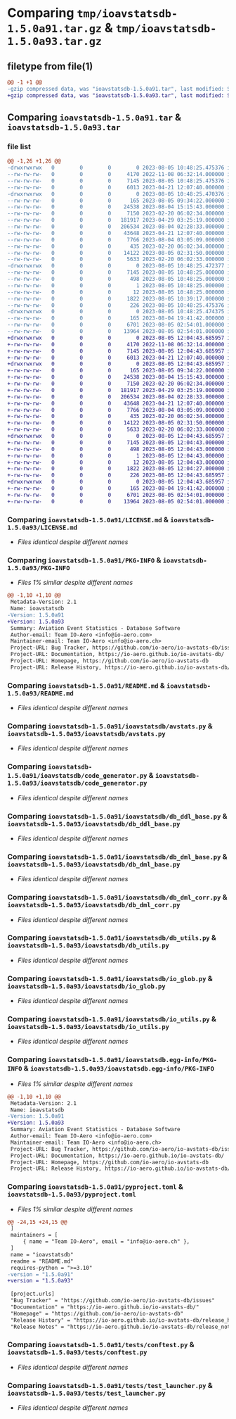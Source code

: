 # Comparing `tmp/ioavstatsdb-1.5.0a91.tar.gz` & `tmp/ioavstatsdb-1.5.0a93.tar.gz`

## filetype from file(1)

```diff
@@ -1 +1 @@
-gzip compressed data, was "ioavstatsdb-1.5.0a91.tar", last modified: Sat Aug  5 10:48:25 2023, max compression
+gzip compressed data, was "ioavstatsdb-1.5.0a93.tar", last modified: Sat Aug  5 12:04:43 2023, max compression
```

## Comparing `ioavstatsdb-1.5.0a91.tar` & `ioavstatsdb-1.5.0a93.tar`

### file list

```diff
@@ -1,26 +1,26 @@
-drwxrwxrwx   0        0        0        0 2023-08-05 10:48:25.475376 ioavstatsdb-1.5.0a91/
--rw-rw-rw-   0        0        0     4170 2022-11-08 06:32:14.000000 ioavstatsdb-1.5.0a91/LICENSE.md
--rw-rw-rw-   0        0        0     7145 2023-08-05 10:48:25.475376 ioavstatsdb-1.5.0a91/PKG-INFO
--rw-rw-rw-   0        0        0     6013 2023-04-21 12:07:40.000000 ioavstatsdb-1.5.0a91/README.md
-drwxrwxrwx   0        0        0        0 2023-08-05 10:48:25.470376 ioavstatsdb-1.5.0a91/ioavstatsdb/
--rw-rw-rw-   0        0        0      165 2023-08-05 09:34:22.000000 ioavstatsdb-1.5.0a91/ioavstatsdb/__init__.py
--rw-rw-rw-   0        0        0    24538 2023-08-04 15:15:43.000000 ioavstatsdb-1.5.0a91/ioavstatsdb/avstats.py
--rw-rw-rw-   0        0        0     7150 2023-02-20 06:02:34.000000 ioavstatsdb-1.5.0a91/ioavstatsdb/code_generator.py
--rw-rw-rw-   0        0        0   181917 2023-04-29 03:25:19.000000 ioavstatsdb-1.5.0a91/ioavstatsdb/db_ddl_base.py
--rw-rw-rw-   0        0        0   206534 2023-08-04 02:28:33.000000 ioavstatsdb-1.5.0a91/ioavstatsdb/db_dml_base.py
--rw-rw-rw-   0        0        0    43648 2023-04-21 12:07:40.000000 ioavstatsdb-1.5.0a91/ioavstatsdb/db_dml_corr.py
--rw-rw-rw-   0        0        0     7766 2023-08-04 03:05:09.000000 ioavstatsdb-1.5.0a91/ioavstatsdb/db_utils.py
--rw-rw-rw-   0        0        0      435 2023-02-20 06:02:34.000000 ioavstatsdb-1.5.0a91/ioavstatsdb/io_config.py
--rw-rw-rw-   0        0        0    14122 2023-08-05 02:31:50.000000 ioavstatsdb-1.5.0a91/ioavstatsdb/io_glob.py
--rw-rw-rw-   0        0        0     5633 2023-02-20 06:02:33.000000 ioavstatsdb-1.5.0a91/ioavstatsdb/io_utils.py
-drwxrwxrwx   0        0        0        0 2023-08-05 10:48:25.472377 ioavstatsdb-1.5.0a91/ioavstatsdb.egg-info/
--rw-rw-rw-   0        0        0     7145 2023-08-05 10:48:25.000000 ioavstatsdb-1.5.0a91/ioavstatsdb.egg-info/PKG-INFO
--rw-rw-rw-   0        0        0      498 2023-08-05 10:48:25.000000 ioavstatsdb-1.5.0a91/ioavstatsdb.egg-info/SOURCES.txt
--rw-rw-rw-   0        0        0        1 2023-08-05 10:48:25.000000 ioavstatsdb-1.5.0a91/ioavstatsdb.egg-info/dependency_links.txt
--rw-rw-rw-   0        0        0       12 2023-08-05 10:48:25.000000 ioavstatsdb-1.5.0a91/ioavstatsdb.egg-info/top_level.txt
--rw-rw-rw-   0        0        0     1822 2023-08-05 10:39:17.000000 ioavstatsdb-1.5.0a91/pyproject.toml
--rw-rw-rw-   0        0        0      226 2023-08-05 10:48:25.475376 ioavstatsdb-1.5.0a91/setup.cfg
-drwxrwxrwx   0        0        0        0 2023-08-05 10:48:25.474375 ioavstatsdb-1.5.0a91/tests/
--rw-rw-rw-   0        0        0      165 2023-08-04 19:41:42.000000 ioavstatsdb-1.5.0a91/tests/__init__.py
--rw-rw-rw-   0        0        0     6701 2023-08-05 02:54:01.000000 ioavstatsdb-1.5.0a91/tests/conftest.py
--rw-rw-rw-   0        0        0    13964 2023-08-05 02:54:01.000000 ioavstatsdb-1.5.0a91/tests/test_launcher.py
+drwxrwxrwx   0        0        0        0 2023-08-05 12:04:43.685957 ioavstatsdb-1.5.0a93/
+-rw-rw-rw-   0        0        0     4170 2022-11-08 06:32:14.000000 ioavstatsdb-1.5.0a93/LICENSE.md
+-rw-rw-rw-   0        0        0     7145 2023-08-05 12:04:43.685957 ioavstatsdb-1.5.0a93/PKG-INFO
+-rw-rw-rw-   0        0        0     6013 2023-04-21 12:07:40.000000 ioavstatsdb-1.5.0a93/README.md
+drwxrwxrwx   0        0        0        0 2023-08-05 12:04:43.685957 ioavstatsdb-1.5.0a93/ioavstatsdb/
+-rw-rw-rw-   0        0        0      165 2023-08-05 09:34:22.000000 ioavstatsdb-1.5.0a93/ioavstatsdb/__init__.py
+-rw-rw-rw-   0        0        0    24538 2023-08-04 15:15:43.000000 ioavstatsdb-1.5.0a93/ioavstatsdb/avstats.py
+-rw-rw-rw-   0        0        0     7150 2023-02-20 06:02:34.000000 ioavstatsdb-1.5.0a93/ioavstatsdb/code_generator.py
+-rw-rw-rw-   0        0        0   181917 2023-04-29 03:25:19.000000 ioavstatsdb-1.5.0a93/ioavstatsdb/db_ddl_base.py
+-rw-rw-rw-   0        0        0   206534 2023-08-04 02:28:33.000000 ioavstatsdb-1.5.0a93/ioavstatsdb/db_dml_base.py
+-rw-rw-rw-   0        0        0    43648 2023-04-21 12:07:40.000000 ioavstatsdb-1.5.0a93/ioavstatsdb/db_dml_corr.py
+-rw-rw-rw-   0        0        0     7766 2023-08-04 03:05:09.000000 ioavstatsdb-1.5.0a93/ioavstatsdb/db_utils.py
+-rw-rw-rw-   0        0        0      435 2023-02-20 06:02:34.000000 ioavstatsdb-1.5.0a93/ioavstatsdb/io_config.py
+-rw-rw-rw-   0        0        0    14122 2023-08-05 02:31:50.000000 ioavstatsdb-1.5.0a93/ioavstatsdb/io_glob.py
+-rw-rw-rw-   0        0        0     5633 2023-02-20 06:02:33.000000 ioavstatsdb-1.5.0a93/ioavstatsdb/io_utils.py
+drwxrwxrwx   0        0        0        0 2023-08-05 12:04:43.685957 ioavstatsdb-1.5.0a93/ioavstatsdb.egg-info/
+-rw-rw-rw-   0        0        0     7145 2023-08-05 12:04:43.000000 ioavstatsdb-1.5.0a93/ioavstatsdb.egg-info/PKG-INFO
+-rw-rw-rw-   0        0        0      498 2023-08-05 12:04:43.000000 ioavstatsdb-1.5.0a93/ioavstatsdb.egg-info/SOURCES.txt
+-rw-rw-rw-   0        0        0        1 2023-08-05 12:04:43.000000 ioavstatsdb-1.5.0a93/ioavstatsdb.egg-info/dependency_links.txt
+-rw-rw-rw-   0        0        0       12 2023-08-05 12:04:43.000000 ioavstatsdb-1.5.0a93/ioavstatsdb.egg-info/top_level.txt
+-rw-rw-rw-   0        0        0     1822 2023-08-05 12:04:27.000000 ioavstatsdb-1.5.0a93/pyproject.toml
+-rw-rw-rw-   0        0        0      226 2023-08-05 12:04:43.685957 ioavstatsdb-1.5.0a93/setup.cfg
+drwxrwxrwx   0        0        0        0 2023-08-05 12:04:43.685957 ioavstatsdb-1.5.0a93/tests/
+-rw-rw-rw-   0        0        0      165 2023-08-04 19:41:42.000000 ioavstatsdb-1.5.0a93/tests/__init__.py
+-rw-rw-rw-   0        0        0     6701 2023-08-05 02:54:01.000000 ioavstatsdb-1.5.0a93/tests/conftest.py
+-rw-rw-rw-   0        0        0    13964 2023-08-05 02:54:01.000000 ioavstatsdb-1.5.0a93/tests/test_launcher.py
```

### Comparing `ioavstatsdb-1.5.0a91/LICENSE.md` & `ioavstatsdb-1.5.0a93/LICENSE.md`

 * *Files identical despite different names*

### Comparing `ioavstatsdb-1.5.0a91/PKG-INFO` & `ioavstatsdb-1.5.0a93/PKG-INFO`

 * *Files 1% similar despite different names*

```diff
@@ -1,10 +1,10 @@
 Metadata-Version: 2.1
 Name: ioavstatsdb
-Version: 1.5.0a91
+Version: 1.5.0a93
 Summary: Aviation Event Statistics - Database Software
 Author-email: Team IO-Aero <info@io-aero.com>
 Maintainer-email: Team IO-Aero <info@io-aero.ch>
 Project-URL: Bug Tracker, https://github.com/io-aero/io-avstats-db/issues
 Project-URL: Documentation, https://io-aero.github.io/io-avstats-db/
 Project-URL: Homepage, https://github.com/io-aero/io-avstats-db
 Project-URL: Release History, https://io-aero.github.io/io-avstats-db/release_history/
```

### Comparing `ioavstatsdb-1.5.0a91/README.md` & `ioavstatsdb-1.5.0a93/README.md`

 * *Files identical despite different names*

### Comparing `ioavstatsdb-1.5.0a91/ioavstatsdb/avstats.py` & `ioavstatsdb-1.5.0a93/ioavstatsdb/avstats.py`

 * *Files identical despite different names*

### Comparing `ioavstatsdb-1.5.0a91/ioavstatsdb/code_generator.py` & `ioavstatsdb-1.5.0a93/ioavstatsdb/code_generator.py`

 * *Files identical despite different names*

### Comparing `ioavstatsdb-1.5.0a91/ioavstatsdb/db_ddl_base.py` & `ioavstatsdb-1.5.0a93/ioavstatsdb/db_ddl_base.py`

 * *Files identical despite different names*

### Comparing `ioavstatsdb-1.5.0a91/ioavstatsdb/db_dml_base.py` & `ioavstatsdb-1.5.0a93/ioavstatsdb/db_dml_base.py`

 * *Files identical despite different names*

### Comparing `ioavstatsdb-1.5.0a91/ioavstatsdb/db_dml_corr.py` & `ioavstatsdb-1.5.0a93/ioavstatsdb/db_dml_corr.py`

 * *Files identical despite different names*

### Comparing `ioavstatsdb-1.5.0a91/ioavstatsdb/db_utils.py` & `ioavstatsdb-1.5.0a93/ioavstatsdb/db_utils.py`

 * *Files identical despite different names*

### Comparing `ioavstatsdb-1.5.0a91/ioavstatsdb/io_glob.py` & `ioavstatsdb-1.5.0a93/ioavstatsdb/io_glob.py`

 * *Files identical despite different names*

### Comparing `ioavstatsdb-1.5.0a91/ioavstatsdb/io_utils.py` & `ioavstatsdb-1.5.0a93/ioavstatsdb/io_utils.py`

 * *Files identical despite different names*

### Comparing `ioavstatsdb-1.5.0a91/ioavstatsdb.egg-info/PKG-INFO` & `ioavstatsdb-1.5.0a93/ioavstatsdb.egg-info/PKG-INFO`

 * *Files 1% similar despite different names*

```diff
@@ -1,10 +1,10 @@
 Metadata-Version: 2.1
 Name: ioavstatsdb
-Version: 1.5.0a91
+Version: 1.5.0a93
 Summary: Aviation Event Statistics - Database Software
 Author-email: Team IO-Aero <info@io-aero.com>
 Maintainer-email: Team IO-Aero <info@io-aero.ch>
 Project-URL: Bug Tracker, https://github.com/io-aero/io-avstats-db/issues
 Project-URL: Documentation, https://io-aero.github.io/io-avstats-db/
 Project-URL: Homepage, https://github.com/io-aero/io-avstats-db
 Project-URL: Release History, https://io-aero.github.io/io-avstats-db/release_history/
```

### Comparing `ioavstatsdb-1.5.0a91/pyproject.toml` & `ioavstatsdb-1.5.0a93/pyproject.toml`

 * *Files 1% similar despite different names*

```diff
@@ -24,15 +24,15 @@
 ]
 maintainers = [
     { name = "Team IO-Aero", email = "info@io-aero.ch" },
 ]
 name = "ioavstatsdb"
 readme = "README.md"
 requires-python = ">=3.10"
-version = "1.5.0a91"
+version = "1.5.0a93"
 
 [project.urls]
 "Bug Tracker" = "https://github.com/io-aero/io-avstats-db/issues"
 "Documentation" = "https://io-aero.github.io/io-avstats-db/"
 "Homepage" = "https://github.com/io-aero/io-avstats-db"
 "Release History" = "https://io-aero.github.io/io-avstats-db/release_history/"
 "Release Notes" = "https://io-aero.github.io/io-avstats-db/release_notes/"
```

### Comparing `ioavstatsdb-1.5.0a91/tests/conftest.py` & `ioavstatsdb-1.5.0a93/tests/conftest.py`

 * *Files identical despite different names*

### Comparing `ioavstatsdb-1.5.0a91/tests/test_launcher.py` & `ioavstatsdb-1.5.0a93/tests/test_launcher.py`

 * *Files identical despite different names*

